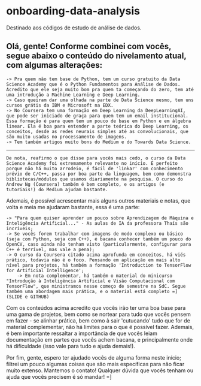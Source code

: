 # onboarding-data-analysis
Destinado aos códigos de estudo de análise de dados.

Olá, gente! 
Conforme combinei com vocês, segue abaixo o conteúdo do nivelamento atual, com algumas alterações:
----
    -> Pra quem não tem base de Python, tem um curso gratuito da Data Science Academy que é o Python Fundamentos para Análise de Dados. Acredito que ele seja muito bom pra quem ta começando do zero, tem até uma introdução a Machine Learning e Deep Learning.
    -> Caso queiram dar uma olhada na parte de Data Science mesmo, tem uns cursos grátis da IBM e Microsoft na EDX.
    -> No Coursera tem uma formação em Deep Learning da DeepLearningAI, que pode ser iniciado de graça para quem tem um email institucional. Essa formação é para quem tem um pouco de base em Python e em álgebra linear. Ela é boa para entender a parte teórica do Deep Learning, os conceitos, desde as redes neurais simples até as convolucionais, que são muito usadas no processamento de imagens.
    -> Tem também artigos muito bons do Medium e do Towards Data Science.
----
    De nota, reafirmo o que disse para vocês mais cedo, o curso da Data Science Academy foi extremamente relevante no início. É perfeito porque não há muito arrodeio, é fácil de 'linkar' com conhecimento prévio de C/C++, passa por boa parte da linguagem, bem como demonstra bibliotecas/módulos que usamos diariamente na pesquisa. O curso do Andrew Ng (Coursera) também é bem completo, e os artigos (e tutoriais!) do Medium ajudam bastante.

Ademais, é possível acrescentar mais alguns outros materiais e notas, que volta e meia me ajudaram bastante, essa é uma parte:

    -> "Para quem quiser aprender um pouco sobre Aprendizagem de Máquina e Inteligência Artificial..." - As aulas de IA da professora Thaís são incríveis;
    -> Se vocês forem trabalhar com imagens de modo complexo ou básico (seja com Python, seja com C++), é bacana conhecer também um pouco do OpenCV, caso ainda não tenham visto (particularmente, configurar para C++ é terrível, mas vale a pena);
    -> O curso da Coursera citado acima aprofunda em conceitos, há viés prático, todavia não é o foco. Pensando em aplicação em mais alto nível para projetos, há também a formação 'Introduction to TensorFlow for Artificial Intelligence';
        -> Em nota complementar, há também o material do minicurso "Introdução à Inteligência Artificial e Visão Computacional com TensorFlow", que ministramos nesse começo de semestre na SdC. Segue também uma abordagem mais prática, e o material está completo =] (SLIDE e GITHUB)

Com os conteúdos acima acredito que vocês irão ter uma boa base para uma gama de projetos, bem como se nortear para tudo que vocês pensem em fazer - se alinhar prática, bem como à sair 'cutucando' tudo que for de material complementar, não há limites para o que é possível fazer. Ademais, é bem importante ressaltar a importância de que vocês leiam documentação em partes que vocês achem bacana, e principalmente onde há dificuldade (isso vale para tudo e ajuda demais!).

Por fim, gente, espero ter ajudado vocês de alguma forma neste início; filtrei um pouco algumas coisas que são mais específicas para não ficar muito extenso.
Mantemos o contato! Qualquer dúvida que vocês tenham ou ajuda que vocês precisem é só mandar! =]
